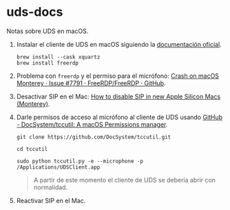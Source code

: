 # uds-docs

Notas sobre UDS en macOS.

1. Instalar el cliente de UDS en macOS siguiendo
   la [documentación oficial](https://www.udsenterprise.com/media/filer_public/cb/da/cbda627f-61db-4b83-a1e1-6c701c7787dd/habilitar_rdp_desde_macos_-_uds_enterprise_30.pdf).

    ```
    brew install --cask xquartz
    brew install freerdp
    ```

2. Problema con `freerdp` y el permiso para el
   micrófono: [Crash on macOS Monterey · Issue #7791 · FreeRDP/FreeRDP · GitHub](https://github.com/FreeRDP/FreeRDP/issues/7791).

3. Desactivar SIP en el
   Mac: [How to disable SIP in new Apple Silicon Macs (Monterey)](https://www.alejandrofanjul.com/how-to-disable-sip-in-new-apple-silicon-macs-monterey/).

4. Darle permisos de acceso al micrófono al cliente de UDS
   usando [GitHub - DocSystem/tccutil: A macOS Permissions manager](https://github.com/DocSystem/tccutil).

    ```
    git clone https://github.com/DocSystem/tccutil.git
    
    cd tccutil
    
    sudo python tccutil.py -e --microphone -p /Applications/UDSClient.app
    ```

   > A partir de este momento el cliente de UDS se debería abrir con normalidad.
   
5. Reactivar SIP en el Mac.
